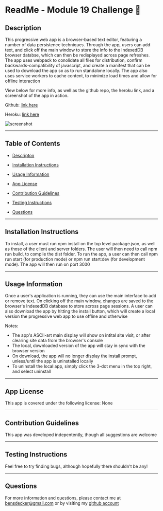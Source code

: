 # ReadMe - Module 19 Challenge 📝

## Description 

This progressive web app is a browser-based text editor, featuring a number of data persistence techniques. Through the app, users can add text, and click off the main window to store the info to the IndexedDB browser databse, which can then be redisplayed across page refreshes.  The app uses webpack to conolidate all files for distribution, confirm backwards-compatibility of javascript, and create a manifest that can be used to download the app so as to run standalone locally.  The app also uses service workers to cache content, to minimize load times and allow for offline interaction

View below for more info, as well as the github repo, the heroku link, and a screenshot of the app in action.  

Github: [link here](https://github.com/BenjiCCB/challenge-19)

Heroku: [link here](https://ccb19-jate.herokuapp.com)

![screenshot](./client/src/images/appshot.png)

---

## Table of Contents 

* [Descripton](#description)

* [Installation Instructions](#installation-instructions)

* [Usage Information](#usage-information)

* [App License](#app-license)

* [Contribution Guidelines](#contribution-guidelines)

* [Testing Instructions](#testing-instructions)

* [Questions](#questions)

---

## Installation Instructions 

To install, a user must run npm install on the top level package.json, as well as those of the client and server folders.  The user will then need to call npm run build, to compile the dist folder.  To run the app, a user can then call npm run start (for production mode) or npm run start:dev (for development mode).  The app will then run on port 3000

---

## Usage Information 

Once a user's application is running, they can use the main interface to add or remove text.  On clicking off the main window, changes are saved to the browser's IndexedDB database to store across page sessions.  A user can also download the app by hitting the install button, which will create a local version the progressive web app to use offline and otherwise

Notes:
* The app's ASCII-art main display will show on intital site visit, or after clearing site data from the browser's console
* The local, downloaded version of the app will stay in sync with the browser version
* On download, the app will no longer display the install prompt, unless/until the app is uninstalled locally
* To uninstall the local app, simply click the 3-dot menu in the top right, and select uninstall

---

## App License 

This app is covered under the following license: None

---

## Contribution Guidelines 

This app was developed indepentently, though all suggestions are welcome

---

## Testing Instructions 

Feel free to try finding bugs, although hopefully there shouldn't be any!

---

## Questions 

For more information and questions, please contact me at <bensdecker@gmail.com> or by visiting my [github account](https://github.com/benjiCCB)